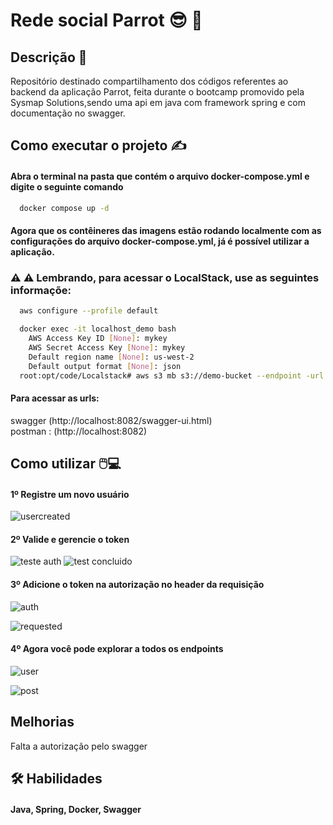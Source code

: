 
# Rede social Parrot 😎 📕

## Descrição 📃
Repositório destinado compartilhamento dos códigos referentes ao backend da aplicação Parrot, feita durante o bootcamp promovido pela Sysmap Solutions,sendo uma api em java com framework spring e com documentação no swagger. 



## Como executar o projeto ✍️
#### Abra o terminal na pasta que contém o arquivo docker-compose.yml e digite o seguinte comando
```bash
  docker compose up -d
```
#### Agora que os contêineres das imagens estão rodando localmente com as configurações do arquivo docker-compose.yml, já é possível utilizar a aplicação.

### ⚠ ⚠ Lembrando, para acessar o LocalStack, use as seguintes informaçõe: 
```bash
  aws configure --profile default
```
```bash
  docker exec -it localhost_demo bash
    AWS Access Key ID [None]: mykey
    AWS Secret Access Key [None]: mykey
    Default region name [None]: us-west-2
    Default output format [None]: json
  root:opt/code/Localstack# aws s3 mb s3://demo-bucket --endpoint -url http://localhost:4566

```
#### Para acessar as urls:
  swagger (http://localhost:8082/swagger-ui.html)  
  postman : (http://localhost:8082)


## Como utilizar 🖱️💻
#### 1º Registre um novo usuário 
![usercreated](https://github.com/bc-fullstack-03/walderney-oliveira-backend/assets/85721450/a1a753d9-371b-4001-8af0-4b361c8c9496)
#### 2º Valide e gerencie o token
![teste auth](https://github.com/bc-fullstack-03/walderney-oliveira-backend/assets/85721450/ef5bddee-e19d-4d2c-85e6-d1786de7f826)
![test concluido](https://github.com/bc-fullstack-03/walderney-oliveira-backend/assets/85721450/b60eb0dd-9207-451c-828f-4c8efba94eab)

#### 3º Adicione o token na autorização no header da requisição
![auth](https://github.com/bc-fullstack-03/walderney-oliveira-backend/assets/85721450/f456c5ad-7107-458e-ac79-adf96babf108)

![requested](https://github.com/bc-fullstack-03/walderney-oliveira-backend/assets/85721450/ac026396-3012-4e73-9e59-a1e015a6b170)

#### 4º Agora você pode explorar a todos os endpoints

![user](https://github.com/bc-fullstack-03/walderney-oliveira-backend/assets/85721450/c066c7c3-b091-4ade-bcb4-4fbcb391b85b)

![post](https://github.com/bc-fullstack-03/walderney-oliveira-backend/assets/85721450/ce80fc9e-a7d5-4852-8a1b-01279bfb35d6)

## Melhorias

Falta a autorização pelo swagger

## 🛠 Habilidades
#### Java, Spring, Docker, Swagger
